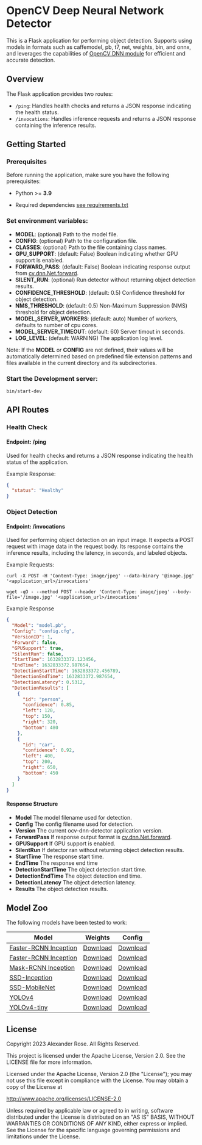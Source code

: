 # OpenCV Deep Neural Network Detector

This is a Flask application for performing object detection. Supports using models in formats such as caffemodel, pb, t7, net, weights, bin, and onnx, and leverages the capabilities of [OpenCV DNN module](https://docs.opencv.org/4.x/d2/d58/tutorial_table_of_content_dnn.html) for efficient and accurate detection.

## Overview

The Flask application provides two routes:

- `/ping`: Handles health checks and returns a JSON response indicating the health status.
- `/invocations`: Handles inference requests and returns a JSON response containing the inference results.

## Getting Started

### Prerequisites
Before running the application, make sure you have the following prerequisites:

- Python >= **3.9**

- Required dependencies [see requirements.txt](requirements.txt)

### Set environment variables:

  - **MODEL**: (optional) Path to the model file.
  - **CONFIG**: (optional) Path to the configuration file.
  - **CLASSES**: (optional) Path to the file containing class names.
  - **GPU_SUPPORT**: (default: False) Boolean indicating whether GPU support is enabled.
  - **FORWARD_PASS**: (default: False) Boolean indicating response output from [cv.dnn.Net.forward](https://docs.opencv.org/3.4/db/d30/classcv_1_1dnn_1_1Net.html#a00e707a86b2da4f980f9342b1fc2cc92).
  - **SILENT_RUN**: (optional) Run detector without returning object detection results.
  - **CONFIDENCE_THRESHOLD**: (default: 0.5) Confidence threshold for object detection.
  - **NMS_THRESHOLD**: (default: 0.5) Non-Maximum Suppression (NMS) threshold for object detection.
  - **MODEL_SERVER_WORKERS**: (default: auto) Number of workers, defaults to number of cpu cores.
  - **MODEL_SERVER_TIMEOUT**: (default: 60) Server timout in seconds.
  - **LOG_LEVEL**: (default: WARNING) The application log level.

Note: If the **MODEL** or **CONFIG** are not defined, their values will be automatically determined based on predefined file extension patterns and files available in the current directory and its subdirectories.

### Start the Development server:

```shell
bin/start-dev
```

## API Routes

### Health Check

#### Endpoint: /ping

Used for health checks and returns a JSON response indicating the health status of the application.

Example Response:

```json
{
  "status": "Healthy"
}
```

### Object Detection

#### Endpoint: /invocations

Used for performing object detection on an input image. It expects a POST request with image data in the request body. Its response contains the inference results, including the latency, in seconds, and labeled objects.

Example Requests:

```shell
curl -X POST -H 'Content-Type: image/jpeg' --data-binary '@image.jpg' '<application_url>/invocations'
```

```shell
wget -qO - --method POST --header 'Content-Type: image/jpeg' --body-file='/image.jpg' '<application_url>/invocations'
```

Example Response
```json
{
  "Model": "model.pb",
  "Config": "config.cfg",
  "VersionID": 1,
  "Forward": false,
  "GPUSupport": true,
  "SilentRun": false,
  "StartTime": 1632833372.123456,
  "EndTime": 1632833372.987654,
  "DetectionStartTime": 1632833372.456789,
  "DetectionEndTime": 1632833372.987654,
  "DetectionLatency": 0.5312,
  "DetectionResults": [
    {
      "id": "person",
      "confidence": 0.85,
      "left": 120,
      "top": 150,
      "right": 320,
      "bottom": 480
    },
    {
      "id": "car",
      "confidence": 0.92,
      "left": 400,
      "top": 200,
      "right": 650,
      "bottom": 450
    }
  ]
}
```

#### Response Structure

- **Model** The model filename used for detection.
- **Config** The config filename used for detection.
- **Version** The current ocv-dnn-detector application version.
- **ForwardPass** If response output format is [cv.dnn.Net.forward](https://docs.opencv.org/3.4/db/d30/classcv_1_1dnn_1_1Net.html#a00e707a86b2da4f980f9342b1fc2cc92).
- **GPUSupport** If GPU support is enabled.
- **SilentRun** If detector ran without returning object detection results.
- **StartTime** The response start time.
- **EndTime** The response end time
- **DetectionStartTime** The object detection start time.
- **DetectionEndTime** The object detection end time.
- **DetectionLatency** The object detection latency.
- **Results** The object detection results.

## Model Zoo

The following models have been tested to work:

| Model                                                  | Weights                                                                                                             | Config                                                                                                                 |
|--------------------------------------------------------|---------------------------------------------------------------------------------------------------------------------|------------------------------------------------------------------------------------------------------------------------|
| [Faster-RCNN Inception](docs/Faster-RCNN-Inception.md) | [Download](http://download.tensorflow.org/models/object_detection/faster_rcnn_inception_v2_coco_2018_01_28.tar.gz)  | [Download](https://github.com/opencv/opencv_extra/raw/4.x/testdata/dnn/faster_rcnn_inception_v2_coco_2018_01_28.pbtxt) |
| [Faster-RCNN Inception](docs/Faster-RCNN-Resnet.md)    | [Download](http://download.tensorflow.org/models/object_detection/faster_rcnn_resnet50_coco_2018_01_28.tar.gz)      | [Download](https://github.com/opencv/opencv_extra/raw/4.x/testdata/dnn/faster_rcnn_resnet50_coco_2018_01_28.pbtxt)     |
| [Mask-RCNN Inception](docs/Mask-RCNN-Inception.md)     | [Download](http://download.tensorflow.org/models/object_detection/mask_rcnn_inception_v2_coco_2018_01_28.tar.gz)    | [Download](https://github.com/opencv/opencv_extra/raw/4.x/testdata/dnn/mask_rcnn_inception_v2_coco_2018_01_28.pbtxt)   |
| [SSD-Inception](docs/SSD-Inception.md)                 | [Download](http://download.tensorflow.org/models/object_detection/ssd_inception_v2_coco_2017_11_17.tar.gz)          | [Download](https://github.com/opencv/opencv_extra/raw/4.x/testdata/dnn/ssd_inception_v2_coco_2017_11_17.pbtxt)         |
| [SSD-MobileNet](docs/SSD-MobileNet.md)                 | [Download](http://download.tensorflow.org/models/object_detection/ssd_inception_v2_coco_2017_11_17.tar.gz)          | [Download](https://github.com/opencv/opencv_extra/raw/4.x/testdata/dnn/ssd_inception_v2_coco_2017_11_17.pbtxt)         |
| [YOLOv4](docs/yolov4.md)                               | [Download](https://github.com/AlexeyAB/darknet/releases/download/yolov4/yolov4.weights)                             | [Download](https://github.com/AlexeyAB/darknet/raw/master/cfg/yolov4.cfg)                                              |
| [YOLOv4-tiny](docs/yolov4-tiny.md)                     | [Download](https://github.com/AlexeyAB/darknet/releases/download/yolov4/yolov4-tiny.weights)                        | [Download](https://github.com/AlexeyAB/darknet/raw/master/cfg/yolov4-tiny.cfg)                                         |


## License

Copyright 2023 Alexander Rose. All Rights Reserved.

This project is licensed under the Apache License, Version 2.0. See the LICENSE file for more information.

Licensed under the Apache License, Version 2.0 (the "License");
you may not use this file except in compliance with the License.
You may obtain a copy of the License at

http://www.apache.org/licenses/LICENSE-2.0

Unless required by applicable law or agreed to in writing, software
distributed under the License is distributed on an "AS IS" BASIS,
WITHOUT WARRANTIES OR CONDITIONS OF ANY KIND, either express or implied.
See the License for the specific language governing permissions and
limitations under the License.
